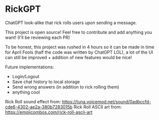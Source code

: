 # RickGPT

ChatGPT look-alike that rick rolls users upon sending a message.

This project is open source! Feel free to contribute and add anything you want! (I'll be reviewing each PR)

To be honest, this project was rushed in 4 hours so it can be made in time for April Fools (half the code was written by ChatGPT LOL), a lot of the UI can still be improved + addition of new features would be nice! 

Future implementations:
- Login/Logout
- Save chat history to local storage
- Send wrong answers (in addition to rick rolling them)
- anything cool


Rick Roll sound effect from: https://tuna.voicemod.net/sound/0adbccfd-cde6-4302-ae2a-380b7283015b
Rick Roll ASCII art from: https://emojicombos.com/rick-roll-ascii-art

